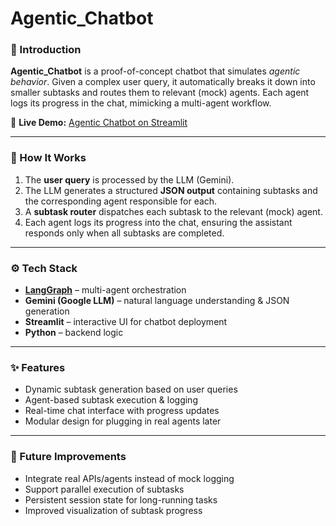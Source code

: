 # Agentic_Chatbot  

### 🚀 Introduction  
**Agentic_Chatbot** is a proof-of-concept chatbot that simulates *agentic behavior*. Given a complex user query, it automatically breaks it down into smaller subtasks and routes them to relevant (mock) agents. Each agent logs its progress in the chat, mimicking a multi-agent workflow.  

🔗 **Live Demo:** [Agentic Chatbot on Streamlit](https://subtask-mock-agent.streamlit.app)  

---

### 🧩 How It Works  
1. The **user query** is processed by the LLM (Gemini).  
2. The LLM generates a structured **JSON output** containing subtasks and the corresponding agent responsible for each.  
3. A **subtask router** dispatches each subtask to the relevant (mock) agent.  
4. Each agent logs its progress into the chat, ensuring the assistant responds only when all subtasks are completed.  

---

### ⚙️ Tech Stack  
- **[LangGraph](https://www.langchain.com/langgraph)** – multi-agent orchestration  
- **Gemini (Google LLM)** – natural language understanding & JSON generation  
- **Streamlit** – interactive UI for chatbot deployment  
- **Python** – backend logic  

---

### ✨ Features  
- Dynamic subtask generation based on user queries  
- Agent-based subtask execution & logging  
- Real-time chat interface with progress updates  
- Modular design for plugging in real agents later  

---

### 📌 Future Improvements  
- Integrate real APIs/agents instead of mock logging  
- Support parallel execution of subtasks  
- Persistent session state for long-running tasks  
- Improved visualization of subtask progress  
